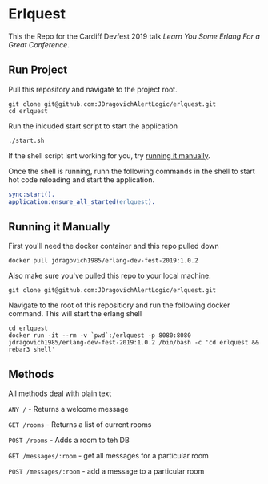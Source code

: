 # Erlquest
This the Repo for the Cardiff Devfest 2019 talk _Learn You Some Erlang For a Great Conference_.

## Run Project

Pull this repository and navigate to the project root.
```
git clone git@github.com:JDragovichAlertLogic/erlquest.git
cd erlquest
```
Run the inlcuded start script to start the application
```
./start.sh
```
If the shell script isnt working for you, try [running it manually](#markdown-header-running-it-manually).

Once the shell is running, runn the following commands in the shell to start hot code reloading and start the application. 

```erlang
sync:start().
application:ensure_all_started(erlquest).
```

## Running it Manually
First you'll need the docker container and this repo pulled down
```
docker pull jdragovich1985/erlang-dev-fest-2019:1.0.2
```
Also make sure you've pulled this repo to your local machine.
```
git clone git@github.com:JDragovichAlertLogic/erlquest.git
```
Navigate to the root of this repositiory and run the following docker command. This will start the erlang shell
```
cd erlquest
docker run -it --rm -v `pwd`:/erlquest -p 8080:8080 jdragovich1985/erlang-dev-fest-2019:1.0.2 /bin/bash -c 'cd erlquest && rebar3 shell'
```

## Methods

All methods deal with plain text

`ANY /` - Returns a welcome message

`GET /rooms` - Returns a list of current rooms

`POST /rooms` - Adds a room to teh DB

`GET /messages/:room` - get all messages for a particular room

`POST /messages/:room` - add a message to a particular room
